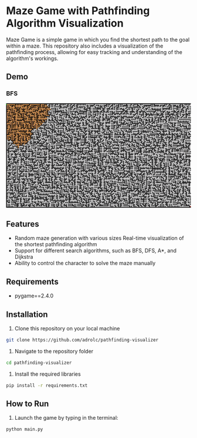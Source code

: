 # Maze Game with Pathfinding Algorithm Visualization

Maze Game is a simple game in which you find the shortest path to the goal within a maze. This repository also includes a visualization of the pathfinding process, allowing for easy tracking and understanding of the algorithm's workings.

## Demo

### BFS

![alt text](./.docs/BFS.gif)



## Features
* Random maze generation with various sizes
Real-time visualization of the shortest pathfinding algorithm
* Support for different search algorithms, such as BFS, DFS, A*, and Dijkstra
* Ability to control the character to solve the maze manually

## Requirements

* pygame==2.4.0

## Installation

1. Clone this repository on your local machine
```bash
git clone https://github.com/adrolc/pathfinding-visualizer
```
1. Navigate to the repository folder
```bash
cd pathfinding-visualizer
```
1. Install the required libraries
```bash
pip install -r requirements.txt
```

## How to Run

1. Launch the game by typing in the terminal:

```bash
python main.py
```